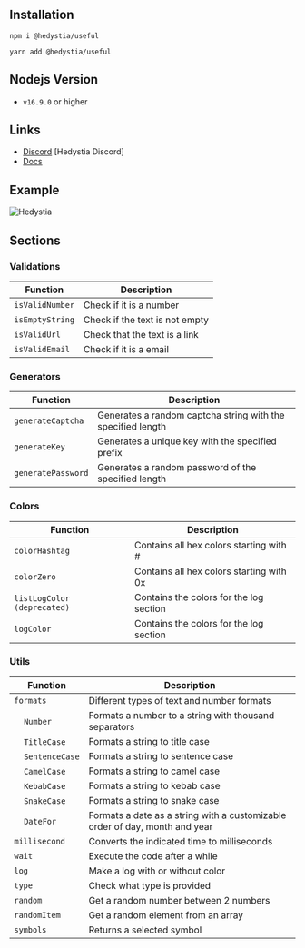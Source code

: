 ## Installation

```
npm i @hedystia/useful

yarn add @hedystia/useful
```

## Nodejs Version

- `v16.9.0` or higher

## Links

- [Discord](https://discord.gg/aXvuUpvRQs) [Hedystia Discord]
- [Docs](https://docs.hedystia.com/useful/start)

## Example

<img src='https://cdn.discordapp.com/attachments/851919671878746112/1007663992338128956/2022-08-12_09-45-24.gif' alt='Hedystia' />

## Sections

### Validations

| Function        | Description                    |
| --------------- | ------------------------------ |
| `isValidNumber` | Check if it is a number        |
| `isEmptyString` | Check if the text is not empty |
| `isValidUrl`    | Check that the text is a link  |
| `isValidEmail`  | Check if it is a email         |

### Generators

| Function           | Description                                                 |
| ------------------ | ----------------------------------------------------------- |
| `generateCaptcha`  | Generates a random captcha string with the specified length |
| `generateKey`      | Generates a unique key with the specified prefix            |
| `generatePassword` | Generates a random password of the specified length         |

### Colors

| Function                    | Description                              |
| --------------------------- | ---------------------------------------- |
| `colorHashtag`              | Contains all hex colors starting with #  |
| `colorZero`                 | Contains all hex colors starting with 0x |
| `listLogColor (deprecated)` | Contains the colors for the log section  |
| `logColor`                  | Contains the colors for the log section  |

### Utils

| Function                               | Description                                                                 |
| -------------------------------------- | --------------------------------------------------------------------------- |
| `formats`                              | Different types of text and number formats                                  |
| &nbsp;&nbsp;&nbsp;&nbsp;`Number`       | Formats a number to a string with thousand separators                       |
| &nbsp;&nbsp;&nbsp;&nbsp;`TitleCase`    | Formats a string to title case                                              |
| &nbsp;&nbsp;&nbsp;&nbsp;`SentenceCase` | Formats a string to sentence case                                           |
| &nbsp;&nbsp;&nbsp;&nbsp;`CamelCase`    | Formats a string to camel case                                              |
| &nbsp;&nbsp;&nbsp;&nbsp;`KebabCase`    | Formats a string to kebab case                                              |
| &nbsp;&nbsp;&nbsp;&nbsp;`SnakeCase`    | Formats a string to snake case                                              |
| &nbsp;&nbsp;&nbsp;&nbsp;`DateFor`      | Formats a date as a string with a customizable order of day, month and year |
| `millisecond`                          | Converts the indicated time to milliseconds                                 |
| `wait`                                 | Execute the code after a while                                              |
| `log`                                  | Make a log with or without color                                            |
| `type`                                 | Check what type is provided                                                 |
| `random`                               | Get a random number between 2 numbers                                       |
| `randomItem`                           | Get a random element from an array                                          |
| `symbols`                              | Returns a selected symbol                                                   |
